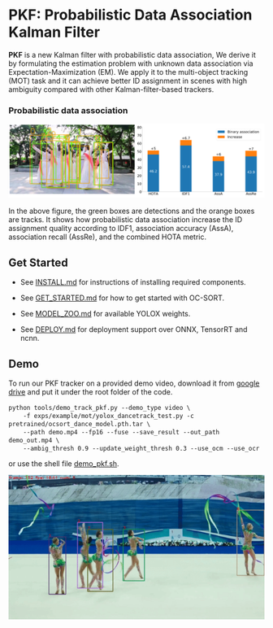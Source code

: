 # PKF: Probabilistic Data Association Kalman Filter

**PKF** is a new Kalman filter with probabilistic data association, We derive it by formulating the estimation problem with unknown data association via Expectation-Maximization (EM). We apply it to the multi-object tracking (MOT) task and it can achieve better ID assignment in scenes with high ambiguity compared with other Kalman-filter-based trackers.

### Probabilistic data association 
<center>
<img src="assets/teaser.png" width="900"/>
</center>

In the above figure, the green boxes are detections and the orange boxes are tracks. It shows how probabilistic data association increase the ID assignment quality according to IDF1, association accuracy (AssA), association recall (AssRe), and the combined HOTA metric.

## Get Started
* See [INSTALL.md](./docs/INSTALL.md) for instructions of installing required components.

* See [GET_STARTED.md](./docs/GET_STARTED.md) for how to get started with OC-SORT.

* See [MODEL_ZOO.md](./docs/MODEL_ZOO.md) for available YOLOX weights.

* See [DEPLOY.md](./docs/DEPLOY.md) for deployment support over ONNX, TensorRT and ncnn.

## Demo
To run our PKF tracker on a provided demo video, download it from [google drive](https://drive.google.com/file/d/1lw22C7k7-uWJepnueJeVLwJrOcZ9Y8qg/view?usp=sharing) and put it under the root folder of the code.

```shell
python tools/demo_track_pkf.py --demo_type video \
    -f exps/example/mot/yolox_dancetrack_test.py -c pretrained/ocsort_dance_model.pth.tar \
    --path demo.mp4 --fp16 --fuse --save_result --out_path demo_out.mp4 \
    --ambig_thresh 0.9 --update_weight_thresh 0.3 --use_ocm --use_ocr
```
or use the shell file [demo_pkf.sh](sh_scripts/demo_pkf.sh).

<center>
<img src="assets/demo_out.gif" width="800"/>
</center>
